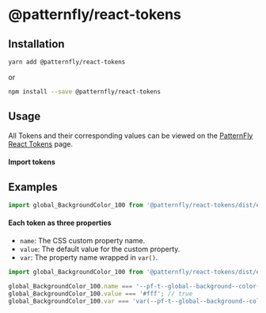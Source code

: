# @patternfly/react-tokens

## Installation

```bash
yarn add @patternfly/react-tokens
```

or

```bash
npm install --save @patternfly/react-tokens
```

## Usage

All Tokens and their corresponding values can be viewed on the
[PatternFly React Tokens][token-page] page.

#### Import tokens

## Examples

```js
import global_BackgroundColor_100 from '@patternfly/react-tokens/dist/esm/global_-background-color_100';
```

#### Each token as three properties

- `name`: The CSS custom property name.
- `value`: The default value for the custom property.
- `var`: The property name wrapped in `var()`.

```js
import global_BackgroundColor_100 from '@patternfly/react-tokens/dist/esm/global_background_color_100';

global_BackgroundColor_100.name === '--pf-t--global--background--color--100'; // true
global_BackgroundColor_100.value === '#fff'; // true
global_BackgroundColor_100.var === 'var(--pf-t--global--background--color--100)'; // true
```

[token-page]: https://react-staging.patternfly.org/developer-resources/global-css-variables
